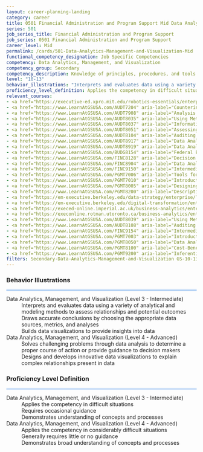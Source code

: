 ```yaml
---
layout: career-planning-landing
category: career
title: 0501 Financial Administration and Program Support Mid Data Analytics, Management, and Visualization
series: 501
job_series_title: Financial Administration and Program Support
job_series: 0501 Financial Administration and Program Support
career_level: Mid
permalink: /cards/501-Data-Analytics-Management-and-Visualization-Mid
functional_competency_designation: Job Specific Competencies
competency: Data Analytics, Management, and Visualization
competency_group: Secondary
competency_description: Knowledge of principles, procedures, and tools used to manage and analyze data in order to make conclusions about that information; identifies trends and metrics from large data sets; presents data in a visually clear way to enable decision makers to identify patterns and grasp difficult concepts.
level: "10-13"
behavior_illustrations: "Interprets and evaluates data using a variety of analytical and modeling methods to assess relationships and potential outcomes ? Draws accurate conclusions by choosing the appropriate data sources, metrics, and analyses ? Builds data visualizations to provide insights into data ? Solves challenging problems through data analysis to determine a proper course of action or provide guidance to decision makers ? Designs and develops innovative data visualizations to explain complex relationships present in data ?"
proficiency_level_definition: Applies the competency in difficult situations ? Requires occasional guidance ? Demonstrates understanding of concepts and processes ? Applies the competency in considerably difficult situations ? Generally requires little or no guidance ? Demonstrates broad understanding of concepts and processes
relevant_courses: 
- <a href="https://executive-ed.xpro.mit.edu/robotics-essentials/enterprise/?b2c_form=true&utm_campaign=gsa&utm_source=b2b" aria-label="Digital Transformation&#58; Leading People, Data & Technology (with UC Berkeley Executive Education), Emeritus - https://executive-ed.xpro.mit.edu/robotics-essentials/enterprise/?b2c_form=true&utm_campaign=gsa&utm_source=b2b">Digital Transformation&#58; Leading People, Data & Technology (with UC Berkeley Executive Education), Emeritus</a>
- <a href="https://www.LearnAtGSUSA.com/AUDT7204" aria-label="Counterintelligence for Information Security and Protection (AUDT7200), GSU - https://www.LearnAtGSUSA.com/AUDT7204">Counterintelligence for Information Security and Protection (AUDT7200), GSU</a>
- <a href="https://www.LearnAtGSUSA.com/AUDT7908" aria-label="Analysis Techniques for Auditors (AUDT7900), GSU - https://www.LearnAtGSUSA.com/AUDT7908">Analysis Techniques for Auditors (AUDT7900), GSU</a>
- <a href="https://www.LearnAtGSUSA.com/AUDT8035" aria-label="Using Metrics to Assess Performance (AUDT8027), GSU - https://www.LearnAtGSUSA.com/AUDT8035">Using Metrics to Assess Performance (AUDT8027), GSU</a>
- <a href="https://www.LearnAtGSUSA.com/AUDT8037" aria-label="Information Systems Auditing (AUDT8029), GSU - https://www.LearnAtGSUSA.com/AUDT8037">Information Systems Auditing (AUDT8029), GSU</a>
- <a href="https://www.LearnAtGSUSA.com/AUDT8051" aria-label="Assessing the Reliability of Computer Processed Data (AUDT8043), GSU - https://www.LearnAtGSUSA.com/AUDT8051">Assessing the Reliability of Computer Processed Data (AUDT8043), GSU</a>
- <a href="https://www.LearnAtGSUSA.com/AUDT8104" aria-label="Auditing with Data Analytics (AUDT8100), GSU - https://www.LearnAtGSUSA.com/AUDT8104">Auditing with Data Analytics (AUDT8100), GSU</a>
- <a href="https://www.LearnAtGSUSA.com/AUDT8917" aria-label="Data Analytics Tools and Techniques (AUDT8913), GSU - https://www.LearnAtGSUSA.com/AUDT8917">Data Analytics Tools and Techniques (AUDT8913), GSU</a>
- <a href="https://www.LearnAtGSUSA.com/AUDT8919" aria-label="Data Analytics for Fraud Detection (AUDT8915), GSU - https://www.LearnAtGSUSA.com/AUDT8919">Data Analytics for Fraud Detection (AUDT8915), GSU</a>
- <a href="https://www.LearnAtGSUSA.com/BUDG8154" aria-label="Federal Budget Analysis Using Microsoft Excel (BUDG8150), GSU - https://www.LearnAtGSUSA.com/BUDG8154">Federal Budget Analysis Using Microsoft Excel (BUDG8150), GSU</a>
- <a href="https://www.LearnAtGSUSA.com/FINC8128" aria-label="Decision Support Analytics (FINC8120), GSU - https://www.LearnAtGSUSA.com/FINC8128">Decision Support Analytics (FINC8120), GSU</a>
- <a href="https://www.LearnAtGSUSA.com/FINC8904" aria-label="Data Analytic Tools for Financial Management (FINC8900), GSU - https://www.LearnAtGSUSA.com/FINC8904">Data Analytic Tools for Financial Management (FINC8900), GSU</a>
- <a href="https://www.LearnAtGSUSA.com/FINC9150" aria-label="Intermediate Decision Support Analytics (FINC9150), GSU - https://www.LearnAtGSUSA.com/FINC9150">Intermediate Decision Support Analytics (FINC9150), GSU</a>
- <a href="https://www.LearnAtGSUSA.com/PGMT7006" aria-label="Tools for Management Analysis (PGMT7006), GSU - https://www.LearnAtGSUSA.com/PGMT7006">Tools for Management Analysis (PGMT7006), GSU</a>
- <a href="https://www.LearnAtGSUSA.com/PGMT7010" aria-label="Introduction to Management Analysis (PGMT7010), GSU - https://www.LearnAtGSUSA.com/PGMT7010">Introduction to Management Analysis (PGMT7010), GSU</a>
- <a href="https://www.LearnAtGSUSA.com/PGMT8005" aria-label="Designing an Analytical Study (PGMT8005), GSU - https://www.LearnAtGSUSA.com/PGMT8005">Designing an Analytical Study (PGMT8005), GSU</a>
- <a href="https://www.LearnAtGSUSA.com/PGMT8200" aria-label="Descriptive Statistics for Data Analysis (PGMT8200), GSU - https://www.LearnAtGSUSA.com/PGMT8200">Descriptive Statistics for Data Analysis (PGMT8200), GSU</a>
- <a href="https://em-executive.berkeley.edu/data-strategy/enterprise/?b2c_form=true&utm_campaign=gsa&utm_source=b2b" aria-label="Business Analytics for Leaders - From Data to Decisions (with UC Berkeley Executive Education), Emeritus - https://em-executive.berkeley.edu/data-strategy/enterprise/?b2c_form=true&utm_campaign=gsa&utm_source=b2b">Business Analytics for Leaders - From Data to Decisions (with UC Berkeley Executive Education), Emeritus</a>
- <a href="https://em-executive.berkeley.edu/digital-transformation/enterprise/?b2c_form=true&utm_campaign=gsa&utm_source=b2b" aria-label="Data Strategy&#58; Leveraging Data as a Competitive Advantage (with UC Berkeley Executive Education), Emeritus - https://em-executive.berkeley.edu/digital-transformation/enterprise/?b2c_form=true&utm_campaign=gsa&utm_source=b2b">Data Strategy&#58; Leveraging Data as a Competitive Advantage (with UC Berkeley Executive Education), Emeritus</a>
- <a href="https://execed-online.imperial.ac.uk/business-analytics/enterprise/?b2c_form=true&utm_campaign=gsa&utm_source=b2b" aria-label="Applied Business Analytics&#58; Decision-Making with Data- (with MIT Sloan Executive Education), Emeritus - https://execed-online.imperial.ac.uk/business-analytics/enterprise/?b2c_form=true&utm_campaign=gsa&utm_source=b2b">Applied Business Analytics&#58; Decision-Making with Data- (with MIT Sloan Executive Education), Emeritus</a>
- <a href="https://execonline.rotman.utoronto.ca/business-analytics/enterprise/?b2c_form=true&utm_campaign=gsa&utm_source=b2b" aria-label="Imperial Business Analytics&#58; From Data to Decisions (with Imperial College Business School of Education), Emeritus - https://execonline.rotman.utoronto.ca/business-analytics/enterprise/?b2c_form=true&utm_campaign=gsa&utm_source=b2b">Imperial Business Analytics&#58; From Data to Decisions (with Imperial College Business School of Education), Emeritus</a>
- <a href="https://www.LearnAtGSUSA.com/AUDT8039" aria-label="Using Metrics to Assess Performance (AUDT8027), GSU - https://www.LearnAtGSUSA.com/AUDT8039">Using Metrics to Assess Performance (AUDT8027), GSU</a>
- <a href="https://www.LearnAtGSUSA.com/AUDT8108" aria-label="Auditing with Data Analytics (AUDT8100), GSU - https://www.LearnAtGSUSA.com/AUDT8108">Auditing with Data Analytics (AUDT8100), GSU</a>
- <a href="https://www.LearnAtGSUSA.com/FINC9154" aria-label="Intermediate Decision Support Analytics (FINC9150), GSU - https://www.LearnAtGSUSA.com/FINC9154">Intermediate Decision Support Analytics (FINC9150), GSU</a>
- <a href="https://www.LearnAtGSUSA.com/PGMT7003" aria-label="Introduction to Program Evaluation (PGMT7003), GSU - https://www.LearnAtGSUSA.com/PGMT7003">Introduction to Program Evaluation (PGMT7003), GSU</a>
- <a href="https://www.LearnAtGSUSA.com/PGMT8050" aria-label="Data Analysis and Storytelling (PGMT8050), GSU - https://www.LearnAtGSUSA.com/PGMT8050">Data Analysis and Storytelling (PGMT8050), GSU</a>
- <a href="https://www.LearnAtGSUSA.com/PGMT8100" aria-label="Cost-Benefit Analysis Workshop (PGMT8100), GSU - https://www.LearnAtGSUSA.com/PGMT8100">Cost-Benefit Analysis Workshop (PGMT8100), GSU</a>
- <a href="https://www.LearnAtGSUSA.com/PGMT9200" aria-label="Inferential Statistics for Data Analysis (PGMT9200), GSU - https://www.LearnAtGSUSA.com/PGMT9200">Inferential Statistics for Data Analysis (PGMT9200), GSU</a>
filters: Secondary-Data-Analytics-Management-and-Visualization GS-10-13 series-0501
---
```


<div class="desktop:grid-col-6 margin-y-3">
  <div class="border-top-2 bg-white padding-3 shadow-5 height-full members-hover border-1px button-border border-top-blue radius-lg card-text-color">
    <h3>Behavior Illustrations</h3>
    <hr style="background-color: #1b74e0 !important;"/>
    <dl class="text-base card-content-color"><dt>Data Analytics, Management, and Visualization (Level 3 - Intermediate)</dt><dd>Interprets and evaluates data using a variety of analytical and modeling methods to assess relationships and potential outcomes </dd><dd> Draws accurate conclusions by choosing the appropriate data sources, metrics, and analyses </dd><dd> Builds data visualizations to provide insights into data</dd><dt>Data Analytics, Management, and Visualization (Level 4 - Advanced)</dt><dd>Solves challenging problems through data analysis to determine a proper course of action or provide guidance to decision makers </dd><dd> Designs and develops innovative data visualizations to explain complex relationships present in data </dd></dl>
  </div>
</div>
<div class="desktop:grid-col-6 margin-y-3">
  <div class="border-top-2 bg-white padding-3 shadow-5 height-full members-hover border-1px button-border border-top-blue radius-lg card-text-color">
    <h3>Proficiency Level Definition</h3>
     <hr style="background-color: #1b74e0 !important;"/>
    <dl class="text-base card-content-color"><dt>Data Analytics, Management, and Visualization (Level 3 - Intermediate)</dt><dd>Applies the competency in difficult situations </dd><dd> Requires occasional guidance </dd><dd> Demonstrates understanding of concepts and processes</dd><dt>Data Analytics, Management, and Visualization (Level 4 - Advanced)</dt><dd>Applies the competency in considerably difficult situations </dd><dd> Generally requires little or no guidance </dd><dd> Demonstrates broad understanding of concepts and processes</dd></dl>
  </div>
</div>
